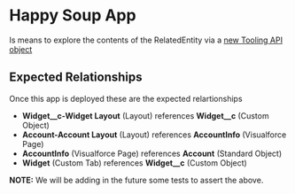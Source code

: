 # Happy Soup App

Is means to explore the contents of the RelatedEntity via a [new Tooling API object](https://salesforce.quip.com/MSAiA5FPtemy)

## Expected Relationships

Once this app is deployed these are the expected relartionships

- **Widget__c-Widget Layout** (Layout) references **Widget__c** (Custom Object)
- **Account-Account Layout** (Layout) references **AccountInfo** (Visualforce Page)
- **AccountInfo** (Visualforce Page) references **Account** (Standard Object)
- **Widget** (Custom Tab) references **Widget__c** (Custom Object)

**NOTE:** We will be adding in the future some tests to assert the above.